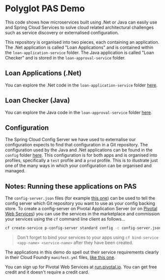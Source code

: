 # Polyglot PAS Demo

This code shows how microservices built using .Net or Java can easily use and Spring Cloud Services to solve cloud related architectural challenges such as service discovery or externalised configuration.

This repository is organised into two pieces, each containing an application. The .Net application is called "Loan Applications" and is contained within the `loan-application-service` folder. The Java application is called "Loan Checker" and is stored in the `loan-approval-service` folder.

## Loan Applications (.Net)

You can explore the .Net code in the `loan-application-service` folder [here][1].

## Loan Checker (Java)

You can explore the Java code in the `loan-approval-service` folder [here][2].

## Configuration

The Spring Cloud Config Server we have used to externalise our configuration expects to find that configuration in a Git repository. The configuration used by the Java and .Net applications can be found in the `config` folder [here][3]. This configuration is for both apps and is organised into profiles, specifically a `test` profile and a `prod` profile. This is to illustrate just one of the many ways in which your configuration can be organised and managed.

## Notes: Running these applications on PAS

The `config-server.json` files (for example [this one][4]) can be used to tell the config server which Git repository you want to use as your config backing store. To create a config-server on Pivotal Application Server (or on [Pivotal Web Services][5]) you can use the services in the marketplace and commission your services using the `cf` command line client as follows...

```bash
cf create-service p-config-server standard config -c config-server.json # May differ depending on your PAS environment
```

> Don't forget to bind your services to your apps using `cf bind-service <app-name> <service-name>` after they have been created. 
 
The applications in this demo do spell out their service requirements clearly in their Cloud Foundry `manifest.yml` files, [like this one][6].

You can sign up for Pivotal Web Services at [run.pivotal.io][5]. You can get free credit and it doesn't require a credit card. 

[1]: /loan-application-service
[2]: /loan-approval-service
[3]: /config
[4]: /config/test/config-server.json
[5]: https://run.pivotal.io
[6]: /loan-approval-service/test-manifest.yml
